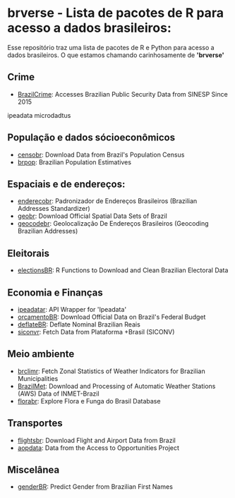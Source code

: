 # brverse - Lista de pacotes de R para acesso a dados brasileiros: 

Esse repositório traz uma lista de pacotes de R e Python para acesso a dados brasileiros. O que estamos chamando carinhosamente de **'brverse'**

## Crime

- [BrazilCrime](https://CRAN.R-project.org/package=BrazilCrime): Accesses Brazilian Public Security Data from SINESP Since 2015

ipeadata
microdadtus
## População e dados sócioeconômicos

- [censobr]([url](https://ipeagit.github.io/censobr)): Download Data from Brazil's Population Census
- [brpop](https://rfsaldanha.github.io/brpop/): Brazilian Population Estimatives

## Espaciais e de endereços:

- [enderecobr]([url](https://ipeagit.github.io/enderecobr)): Padronizador de Endereços Brasileiros (Brazilian Addresses Standardizer)
- [geobr]([url](https://ipeagit.github.io/geobr)): Download Official Spatial Data Sets of Brazil
- [geocodebr]([url](https://ipeagit.github.io/geocodebr)): Geolocalização De Endereços Brasileiros (Geocoding Brazilian Addresses)

## Eleitorais

- [electionsBR]([url](https://electionsbr.com/novo/)): R Functions to Download and Clean Brazilian Electoral Data

## Economia e Finanças

- [ipeadatar](https://CRAN.R-project.org/package=ipeadatar ): API Wrapper for 'Ipeadata'
- [orcamentoBR]([url](https://CRAN.R-project.org/package=orcamentoBR)): Download Official Data on Brazil's Federal Budget
- [deflateBR](https://github.com/meirelesff/deflatebr/): Deflate Nominal Brazilian Reais
- [siconvr](https://CRAN.R-project.org/package=siconvr): Fetch Data from Plataforma +Brasil (SICONV)



## Meio ambiente

- [brclimr]([url](https://rfsaldanha.github.io/brclimr/)): Fetch Zonal Statistics of Weather Indicators for Brazilian Municipalities
- [BrazilMet](https://CRAN.R-project.org/package=BrazilMet): Download and Processing of Automatic Weather Stations (AWS) Data of INMET-Brazil
- [florabr](https://wevertonbio.github.io/florabr/): Explore Flora e Funga do Brasil Database

## Transportes

- [flightsbr]([url](https://ipeagit.github.io/flightsbr)): Download Flight and Airport Data from Brazil
- [aopdata]([url](https://ipeagit.github.io/aopdata)): Data from the Access to Opportunities Project

## Miscelânea
- [genderBR](https://CRAN.R-project.org/package=genderBR): Predict Gender from Brazilian First Names


